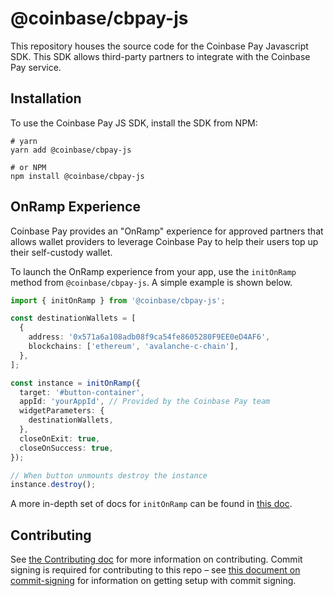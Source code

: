# @coinbase/cbpay-js

This repository houses the source code for the Coinbase Pay Javascript SDK. This SDK allows third-party partners to integrate with the Coinbase Pay service.

## Installation

To use the Coinbase Pay JS SDK, install the SDK from NPM:

```shell
# yarn
yarn add @coinbase/cbpay-js

# or NPM
npm install @coinbase/cbpay-js
```

## OnRamp Experience

Coinbase Pay provides an "OnRamp" experience for approved partners that allows wallet providers to leverage Coinbase Pay to help their users top up their self-custody wallet.

To launch the OnRamp experience from your app, use the `initOnRamp` method from `@coinbase/cbpay-js`. A simple example is shown below.

```ts
import { initOnRamp } from '@coinbase/cbpay-js';

const destinationWallets = [
  {
    address: '0x571a6a108adb08f9ca54fe8605280F9EE0eD4AF6',
    blockchains: ['ethereum', 'avalanche-c-chain'],
  },
];

const instance = initOnRamp({
  target: '#button-container',
  appId: 'yourAppId', // Provided by the Coinbase Pay team
  widgetParameters: {
    destinationWallets,
  },
  closeOnExit: true,
  closeOnSuccess: true,
});

// When button unmounts destroy the instance
instance.destroy();
```

A more in-depth set of docs for `initOnRamp` can be found in [this doc](./docs/initialization/init-onramp.md).

## Contributing

See [the Contributing doc](./CONTRIBUTING.md) for more information on contributing. Commit signing is required for contributing to this repo – see [this document on commit-signing](./docs/commit-signing.md) for information on getting setup with commit signing.